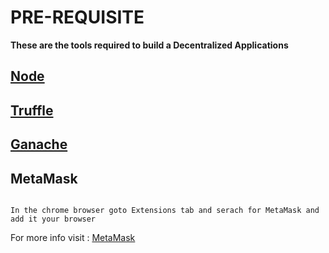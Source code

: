 # PRE-REQUISITE

 **These are the tools required to build a Decentralized Applications**


##  [Node](https://nodejs.org/en/download/)

## [Truffle](https://www.trufflesuite.com/truffle)

## [Ganache](https://www.trufflesuite.com/ganache)


## MetaMask

```

In the chrome browser goto Extensions tab and serach for MetaMask and add it your browser

```
For more info visit : [MetaMask](https://blog.wetrust.io/how-to-install-and-use-metamask-7210720ca047)


